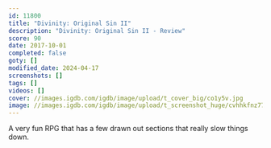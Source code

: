 ```yaml
---
id: 11800
title: "Divinity: Original Sin II"
description: "Divinity: Original Sin II - Review"
score: 90
date: 2017-10-01
completed: false
goty: []
modified_date: 2024-04-17
screenshots: []
tags: []
videos: []
cover: //images.igdb.com/igdb/image/upload/t_cover_big/co1y5v.jpg
image: //images.igdb.com/igdb/image/upload/t_screenshot_huge/cvhhkfnz77nfalywwfcl.jpg
---
```

A very fun RPG that has a few drawn out sections that really slow things down.
